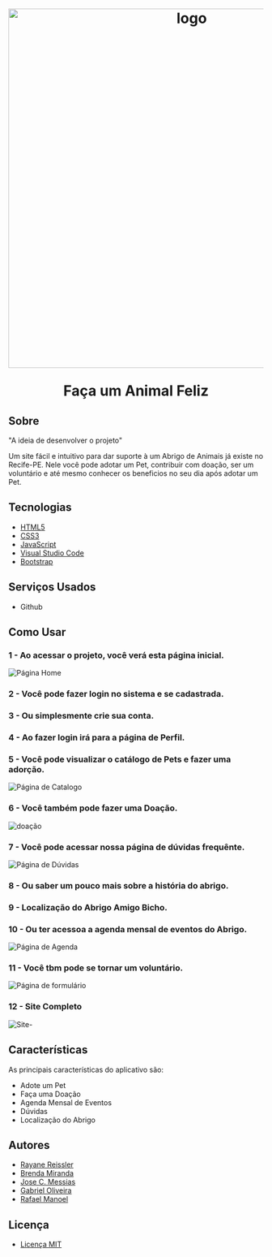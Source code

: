 <h1 align="center">
  <img width="708" alt="logo" src="https://github.com/AmigoBicho/Projeto-Amigo-Bicho/assets/104660308/f72d6271-ce7f-4b3d-a138-7cbdd399376d">
  <p>Faça um Animal Feliz</p>
</h1>

## Sobre

"A ideia de desenvolver o projeto"

Um site fácil e intuitivo para dar suporte à um Abrigo de Animais já existe no Recife-PE.
Nele você pode adotar um Pet, contribuir com doação, ser um voluntário e até mesmo conhecer os beneficios no seu dia após adotar um Pet.

## Tecnologias

- [HTML5](https://developer.mozilla.org/pt-BR/docs/Web/HTML)
- [CSS3](https://developer.mozilla.org/pt-BR/docs/Web/CSS)
- [JavaScript](https://developer.mozilla.org/pt-BR/docs/Web/JavaScript)
- [Visual Studio Code](https://code.visualstudio.com)
- [Bootstrap](https://getbootstrap.com)


## Serviços Usados

- Github

## Como Usar

### 1 - Ao acessar o projeto, você verá esta página inicial.
![Página Home](https://github.com/AmigoBicho/Projeto-Amigo-Bicho/assets/104660308/75bf1a1d-d26c-44a4-9c50-bc6ccb3077f6)

### 2 - Você pode fazer login no sistema e se cadastrada.

### 3 - Ou simplesmente crie sua conta.

### 4 - Ao fazer login irá para a página de Perfil.

### 5 - Você pode visualizar o catálogo de Pets e fazer uma adorção.
![Página de Catalogo](https://github.com/AmigoBicho/Projeto-Amigo-Bicho/assets/104660308/5094357f-41c3-4df9-96cc-67dfc5725e15)

### 6 - Você também pode fazer uma Doação.
![doação](https://github.com/AmigoBicho/Projeto-Amigo-Bicho/assets/104660308/76ae83a3-02be-49f9-8812-5871fc999265)

### 7 - Você pode acessar nossa página de dúvidas frequênte. 
![Página de Dúvidas](https://github.com/AmigoBicho/Projeto-Amigo-Bicho/assets/104660308/4c3c3025-4a93-4f99-ac6e-cc887977d6ab)

### 8 - Ou saber um pouco mais sobre a história do abrigo.

### 9 - Localização do Abrigo Amigo Bicho.

### 10 - Ou ter acessoa a agenda mensal de eventos do Abrigo.
![Página de Agenda](https://github.com/AmigoBicho/Projeto-Amigo-Bicho/assets/104660308/3186407e-49bf-4181-b939-37aff9855a73)

### 11 - Você tbm pode se tornar um voluntário.
![Página de formulário](https://github.com/AmigoBicho/Projeto-Amigo-Bicho/assets/104660308/d43f9304-c3b9-44c0-9f11-fabf395e97e1)

### 12 - Site Completo
![Site-](https://github.com/AmigoBicho/Projeto-Amigo-Bicho/assets/104660308/9e589358-e67a-4caa-8692-5dcc67fd68b6)

## Características 

As principais características do aplicativo são:
- Adote um Pet
- Faça uma Doação
- Agenda Mensal de Eventos 
- Dúvidas
- Localização do Abrigo

## Autores

- [Rayane Reissler](https://github.com/rayanereissler)
- [Brenda Miranda](https://github.com/brensmiranda)
- [Jose C. Messias](https://github.com/JoseCMessias)
- [Gabriel Oliveira](https://github.com/Gabrieira)
- [Rafael Manoel]()

## Licença

- [Licença MIT](https://github.com/AmigoBicho/Projeto-Amigo-Bicho/blob/main/LICENSE)





